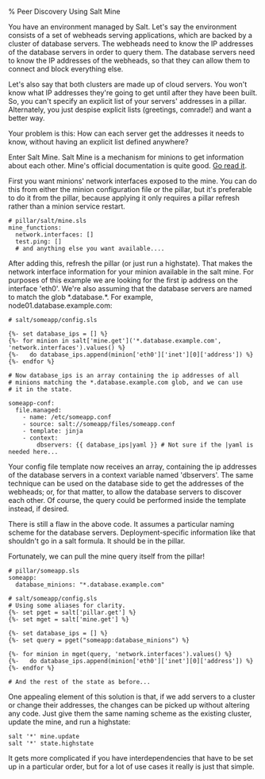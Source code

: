 % Peer Discovery Using Salt Mine

You have an environment managed by Salt. Let's say the environment consists of a set of webheads serving applications, which are backed by a cluster of database servers. The webheads need to know the IP addresses of the database servers in order to query them. The database servers need to know the IP addresses of the webheads, so that they can allow them to connect and block everything else.

Let's also say that both clusters are made up of cloud servers. You won't know what IP addresses they're going to get until after they have been built. So, you can't specify an explicit list of your servers' addresses in a pillar. Alternately, you just despise explicit lists (greetings, comrade!) and want a better way.

Your problem is this: How can each server get the addresses it needs to know, without having an explicit list defined anywhere?

Enter Salt Mine. Salt Mine is a mechanism for minions to get information about each other. Mine's official documentation is quite good. [Go read it][mine].

First you want minions' network interfaces exposed to the mine. You can do this from either the minion configuration file or the pillar, but it's preferable to do it from the pillar, because applying it only requires a pillar refresh rather than a minion service restart. 

```
# pillar/salt/mine.sls
mine_functions:
  network.interfaces: []
  test.ping: []
  # and anything else you want available....
```

After adding this, refresh the pillar (or just run a highstate). That makes the network interface information for your minion available in the salt mine. For purposes of this example we are looking for the first ip address on the interface 'eth0'. We're also assuming that the database servers are named to match the glob \*.database.\*. For example, node01.database.example.com:

```
# salt/someapp/config.sls

{%- set database_ips = [] %}
{%- for minion in salt['mine.get']('*.database.example.com', 'network.interfaces').values() %}
{%-   do database_ips.append(minion['eth0']['inet'][0]['address']) %}
{%- endfor %}

# Now database_ips is an array containing the ip addresses of all
# minions matching the *.database.example.com glob, and we can use
# it in the state.

someapp-conf:
  file.managed:
    - name: /etc/someapp.conf
    - source: salt://someapp/files/someapp.conf
    - template: jinja
    - context:
        dbservers: {{ database_ips|yaml }} # Not sure if the |yaml is needed here...
```

Your config file template now receives an array, containing the ip addresses of the database servers in a context variable named 'dbservers'. The same technique can be used on the database side to get the addresses of the webheads; or, for that matter, to allow the database servers to discover each other. Of course, the query could be performed inside the template instead, if desired.

There is still a flaw in the above code. It assumes a particular naming scheme for the database servers. Deployment-specific information like that shouldn't go in a salt formula. It should be in the pillar. 

Fortunately, we can pull the mine query itself from the pillar!

```
# pillar/someapp.sls
someapp:
  database_minions: "*.database.example.com"

# salt/someapp/config.sls
# Using some aliases for clarity.
{%- set pget = salt['pillar.get'] %}
{%- set mget = salt['mine.get'] %}

{%- set database_ips = [] %}
{%- set query = pget("someapp:database_minions") %}

{%- for minion in mget(query, 'network.interfaces').values() %}
{%-   do database_ips.append(minion['eth0']['inet'][0]['address']) %}
{%- endfor %}

# And the rest of the state as before...
```

One appealing element of this solution is that, if we add servers to a cluster or change their addresses, the changes can be picked up without altering any code. Just give them the same naming scheme as the existing cluster, update the mine, and run a highstate:

```
salt '*' mine.update
salt '*' state.highstate
```

It gets more complicated if you have interdependencies that have to be set up in a particular order, but for a lot of use cases it really is just that simple.

[mine]: http://docs.saltstack.com/en/latest/topics/mine/
